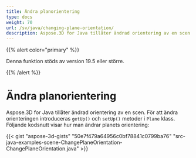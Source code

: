 ```yaml
---
title: Ändra planorientering
type: docs
weight: 70
url: /sv/java/changing-plane-orientation/
description: Aspose.3D for Java tillåter ändrad orientering av en scen. För att ändra riktningen introduceras getUp() och setUp() metoder i Plane Class.
---
```

{{% alert color="primary" %}} 

Denna funktion stöds av version 19.5 eller större.

{{% /alert %}} 
#  **Ändra planorientering**
Aspose.3D for Java tillåter ändrad orientering av en scen. För att ändra orienteringen introduceras `getUp()` och `setUp()` metoder i `Plane` klass. Följande kodsnutt visar hur man ändrar planets orientering:

{{< gist "aspose-3d-gists" "50e7f479a64956c0bf78841c0799ba76" "src-java-examples-scene-ChangePlaneOrientation-ChangePlaneOrientation.java" >}}
